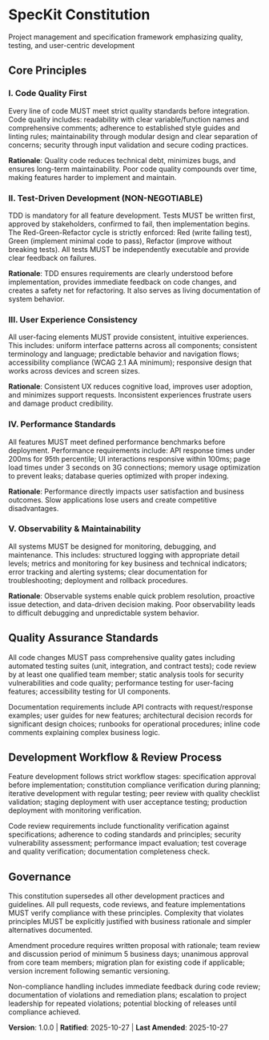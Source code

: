 <!--
Sync Impact Report:
- Version change: [INITIAL] → 1.0.0
- Added principles: 
  * I. Code Quality First
  * II. Test-Driven Development (NON-NEGOTIABLE)  
  * III. User Experience Consistency
  * IV. Performance Standards
  * V. Observability & Maintainability
- Added sections:
  * Quality Assurance Standards
  * Development Workflow & Review Process
- Templates requiring updates:
  ✅ plan-template.md: Constitution Check section aligns with new principles
  ✅ spec-template.md: Requirements alignment maintained
  ✅ tasks-template.md: Updated to reflect mandatory testing per TDD principle and added constitution-aligned quality tasks
- Follow-up TODOs: None - all placeholders filled
-->

# SpecKit Constitution
Project management and specification framework emphasizing quality, testing, and user-centric development

## Core Principles

### I. Code Quality First
Every line of code MUST meet strict quality standards before integration. Code quality includes:
readability with clear variable/function names and comprehensive comments; adherence to
established style guides and linting rules; maintainability through modular design and
clear separation of concerns; security through input validation and secure coding practices.

**Rationale**: Quality code reduces technical debt, minimizes bugs, and ensures long-term
maintainability. Poor code quality compounds over time, making features harder to implement
and maintain.

### II. Test-Driven Development (NON-NEGOTIABLE)
TDD is mandatory for all feature development. Tests MUST be written first, approved by stakeholders,
confirmed to fail, then implementation begins. The Red-Green-Refactor cycle is strictly enforced:
Red (write failing test), Green (implement minimal code to pass), Refactor (improve without breaking tests).
All tests MUST be independently executable and provide clear feedback on failures.

**Rationale**: TDD ensures requirements are clearly understood before implementation, provides
immediate feedback on code changes, and creates a safety net for refactoring. It also serves
as living documentation of system behavior.

### III. User Experience Consistency
All user-facing elements MUST provide consistent, intuitive experiences. This includes:
uniform interface patterns across all components; consistent terminology and language;
predictable behavior and navigation flows; accessibility compliance (WCAG 2.1 AA minimum);
responsive design that works across devices and screen sizes.

**Rationale**: Consistent UX reduces cognitive load, improves user adoption, and minimizes
support requests. Inconsistent experiences frustrate users and damage product credibility.

### IV. Performance Standards
All features MUST meet defined performance benchmarks before deployment. Performance requirements
include: API response times under 200ms for 95th percentile; UI interactions responsive within
100ms; page load times under 3 seconds on 3G connections; memory usage optimization to prevent
leaks; database queries optimized with proper indexing.

**Rationale**: Performance directly impacts user satisfaction and business outcomes. Slow
applications lose users and create competitive disadvantages.

### V. Observability & Maintainability
All systems MUST be designed for monitoring, debugging, and maintenance. This includes:
structured logging with appropriate detail levels; metrics and monitoring for key business
and technical indicators; error tracking and alerting systems; clear documentation for
troubleshooting; deployment and rollback procedures.

**Rationale**: Observable systems enable quick problem resolution, proactive issue detection,
and data-driven decision making. Poor observability leads to difficult debugging and
unpredictable system behavior.

## Quality Assurance Standards

All code changes MUST pass comprehensive quality gates including automated testing suites
(unit, integration, and contract tests); code review by at least one qualified team member;
static analysis tools for security vulnerabilities and code quality; performance testing
for user-facing features; accessibility testing for UI components.

Documentation requirements include API contracts with request/response examples; user guides
for new features; architectural decision records for significant design choices; runbooks
for operational procedures; inline code comments explaining complex business logic.

## Development Workflow & Review Process

Feature development follows strict workflow stages: specification approval before implementation;
constitution compliance verification during planning; iterative development with regular
testing; peer review with quality checklist validation; staging deployment with user
acceptance testing; production deployment with monitoring verification.

Code review requirements include functionality verification against specifications; adherence
to coding standards and principles; security vulnerability assessment; performance impact
evaluation; test coverage and quality verification; documentation completeness check.

## Governance

This constitution supersedes all other development practices and guidelines. All pull requests,
code reviews, and feature implementations MUST verify compliance with these principles.
Complexity that violates principles MUST be explicitly justified with business rationale
and simpler alternatives documented.

Amendment procedure requires written proposal with rationale; team review and discussion
period of minimum 5 business days; unanimous approval from core team members; migration
plan for existing code if applicable; version increment following semantic versioning.

Non-compliance handling includes immediate feedback during code review; documentation of
violations and remediation plans; escalation to project leadership for repeated violations;
potential blocking of releases until compliance achieved.

**Version**: 1.0.0 | **Ratified**: 2025-10-27 | **Last Amended**: 2025-10-27
